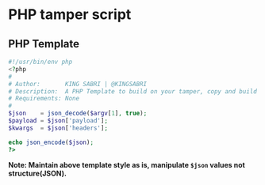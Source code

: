 # PHP tamper script


## PHP Template

```php
#!/usr/bin/env php
<?php
#
# Author:       KING SABRI | @KINGSABRI
# Description:  A PHP Template to build on your tamper, copy and build on me.
# Requirements: None
#
$json    = json_decode($argv[1], true);
$payload = $json['payload'];
$kwargs  = $json['headers'];

echo json_encode($json);
?>
```

**Note: Maintain above template style as is, manipulate `$json` values not structure(JSON).**
